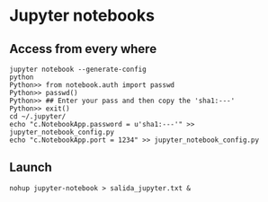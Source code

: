 # Jupyter notebooks

## Access from every where
```
jupyter notebook --generate-config
python
Python>> from notebook.auth import passwd
Python>> passwd()
Python>> ## Enter your pass and then copy the 'sha1:---'
Python>> exit()
cd ~/.jupyter/
echo "c.NotebookApp.password = u'sha1:---'" >> jupyter_notebook_config.py
echo "c.NotebookApp.port = 1234" >> jupyter_notebook_config.py
```

## Launch
```
nohup jupyter-notebook > salida_jupyter.txt &
```
